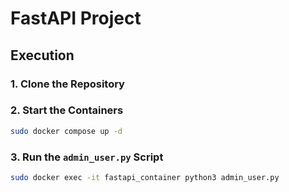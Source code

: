 # FastAPI Project

## Execution

### 1. Clone the Repository

### 2. Start the Containers
```bash
sudo docker compose up -d
```

### 3. Run the `admin_user.py` Script
```bash
sudo docker exec -it fastapi_container python3 admin_user.py
```


